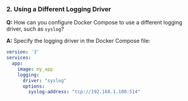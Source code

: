 
### 2. Using a Different Logging Driver

**Q:** How can you configure Docker Compose to use a different logging driver, such as `syslog`?

**A:** Specify the logging driver in the Docker Compose file:

```yaml
version: '3'
services:
  app:
    image: my_app
    logging:
      driver: "syslog"
      options:
        syslog-address: "tcp://192.168.1.100:514"
